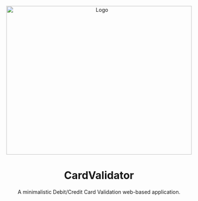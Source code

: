 <div id="top"></div>
<div align="center">
  
 <!-- PROJECT LOGO -->
  <br />
  <a href="https://github.com/NikhirMG/CardValidator">
    <img src="assets/images/CValidLogo.png" alt="Logo" width="500" height="400">
  </a>
  
# CardValidator
A minimalistic Debit/Credit Card Validation web-based application. 
